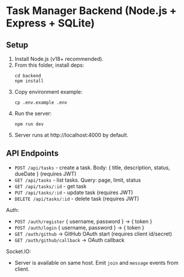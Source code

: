 # Task Manager Backend (Node.js + Express + SQLite)

## Setup

1. Install Node.js (v18+ recommended).
2. From this folder, install deps:
   ```
   cd backend
   npm install
   ```
3. Copy environment example:
   ```
   cp .env.example .env
   ```
4. Run the server:
   ```
   npm run dev
   ```
5. Server runs at http://localhost:4000 by default.

## API Endpoints

- `POST /api/tasks` - create a task. Body: { title, description, status, dueDate } (requires JWT)
- `GET /api/tasks` - list tasks. Query: page, limit, status
- `GET /api/tasks/:id` - get task
- `PUT /api/tasks/:id` - update task (requires JWT)
- `DELETE /api/tasks/:id` - delete task (requires JWT)

Auth:
- `POST /auth/register` { username, password } -> { token }
- `POST /auth/login` { username, password } -> { token }
- `GET /auth/github` -> GitHub OAuth start (requires client id/secret)
- `GET /auth/github/callback` -> OAuth callback

Socket.IO:
- Server is available on same host. Emit `join` and `message` events from client.
